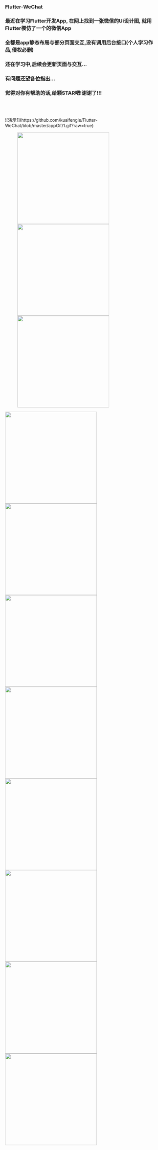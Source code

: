 ### Flutter-WeChat
### 最近在学习Flutter开发App, 在网上找到一张微信的Ui设计图, 就用Flutter模仿了一个的微信App
### 全都是app静态布局与部分页面交互,没有调用后台接口(个人学习作品,侵权必删)
### 还在学习中,后续会更新页面与交互...
### 有问题还望各位指出...
### 觉得对你有帮助的话,给颗STAR吧!谢谢了!!!
<br/>
<br/>
<br/>
![演示1](https://github.com/kuaifengle/Flutter-WeChat/blob/master/appGif/1.gif?raw=true)
<figure class="half">
  <img src="https://github.com/kuaifengle/Flutter-WeChat/blob/master/appGif/2.png?raw=true" width=300/>
  <img src="https://github.com/kuaifengle/Flutter-WeChat/blob/master/appGif/3.png?raw=true" width=300/>
  <img src="https://github.com/kuaifengle/Flutter-WeChat/blob/master/appGif/4.png?raw=true" width=300/>
</figure >
<img src="https://github.com/kuaifengle/Flutter-WeChat/blob/master/appGif/5.png?raw=true" width=300/>
<img src="https://github.com/kuaifengle/Flutter-WeChat/blob/master/appGif/6.png?raw=true" width=300/>
<img src="https://github.com/kuaifengle/Flutter-WeChat/blob/master/appGif/7.png?raw=true" width=300/>
<img src="https://github.com/kuaifengle/Flutter-WeChat/blob/master/appGif/8.png?raw=true" width=300/>
<img src="https://github.com/kuaifengle/Flutter-WeChat/blob/master/appGif/9.png?raw=true" width=300/>
<img src="https://github.com/kuaifengle/Flutter-WeChat/blob/master/appGif/10.png?raw=true" width=300/>
<img src="https://github.com/kuaifengle/Flutter-WeChat/blob/master/appGif/11.png?raw=true" width=300/>
<img src="https://github.com/kuaifengle/Flutter-WeChat/blob/master/appGif/12.png?raw=true" width=300/>
